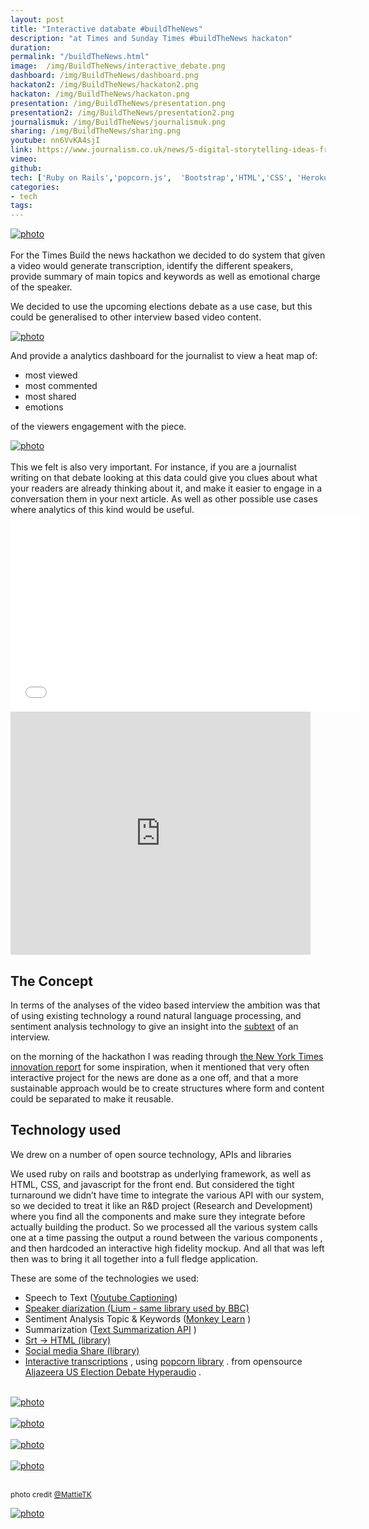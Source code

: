 ```yaml
---
layout: post
title: "Interactive databate #buildTheNews"
description: "at Times and Sunday Times #buildTheNews hackaton"
duration: 
permalink: "/buildTheNews.html" 
image: 	/img/BuildTheNews/interactive_debate.png
dashboard: /img/BuildTheNews/dashboard.png
hackaton2: /img/BuildTheNews/hackaton2.png
hackaton: /img/BuildTheNews/hackaton.png
presentation: /img/BuildTheNews/presentation.png
presentation2: /img/BuildTheNews/presentation2.png
journalismuk: /img/BuildTheNews/journalismuk.png
sharing: /img/BuildTheNews/sharing.png
youtube: nn6VvKA4sjI
link: https://www.journalism.co.uk/news/5-digital-storytelling-ideas-from-build-the-news/s2/a564659/
vimeo: 
github: 
tech: ['Ruby on Rails','popcorn.js',  'Bootstrap','HTML','CSS', 'Heroku', 'Git', 'GitHub']
categories: 
- tech
tags:
---
```


<div class="image-wrapper">
<a href="{{ page.hackaton2}}" data-lightbox="buildTheNews" title="#BuildTheNews Hackaton, photo credit @MattieTK">
<img class="thumb img-round img-responsive" src="{{ page.hackaton2}}" alt="photo" />
</a>
</div>
<br>
For the Times Build the news hackathon we decided to do system that given a video would generate transcription, identify the different speakers, provide summary of main topics and keywords as well as emotional charge of the speaker.

We decided to use the upcoming elections debate  as a use case, but this could be generalised to other interview based video content.

<div class="image-wrapper">
<a href="{{ page.image}}" data-lightbox="buildTheNews" title="#BuildTheNews Hackaton">
<img class="thumb img-round img-responsive" src="{{ page.image}}" alt="photo" />
</a>
</div>

And provide a analytics dashboard for the journalist to view a heat map of:

- most viewed 
- most commented
- most shared
- emotions

of the viewers engagement with the piece.

<div class="image-wrapper">
<a href="{{ page.dashboard}}" data-lightbox="buildTheNews" title="#BuildTheNews Hackaton">
<img class="thumb img-round img-responsive" src="{{ page.dashboard}}" alt="photo" />
</a>
</div>
<br>
 This we felt is also very important. For instance,   if you are a journalist writing on that debate looking at this data could give you clues about what your readers are already thinking about it, and make it easier to engage in a conversation them in your next article. As well as other possible use cases where analytics  of this kind would be useful.


<div class="videoWrapper">
<iframe width="560" height="315" src="//www.youtube.com/embed/{{page.youtube}}" frameborder="0" allowfullscreen></iframe>
</div>

<iframe src="https://docs.google.com/presentation/d/1DLjz__UifA39VrqUQM3-RP7s8ZDBMZWWhuR4qX80Deg/embed?start=false&loop=false&delayms=5000" frameborder="0" width="480" height="389" allowfullscreen="true" mozallowfullscreen="true" webkitallowfullscreen="true"></iframe>


## The Concept
In terms of the analyses of the video based interview the ambition was that of using existing technology a round natural language processing, and sentiment analysis technology to give an insight into the [subtext](https://en.wikipedia.org/wiki/Subtext) of an interview.

on the morning of the hackathon I was reading through [the New York Times innovation report](https://www.niemanlab.org/2014/05/the-leaked-new-york-times-innovation-report-is-one-of-the-key-documents-of-this-media-age/) for some inspiration, when it mentioned that very often interactive project for the news are done as a one off, and that a more sustainable approach would be to create structures where form and content could be separated to make it reusable.

## Technology used
We drew on a number of open source technology, APIs and libraries 

We used ruby on rails and bootstrap as underlying framework, as well as  HTML, CSS, and javascript for the front end.
But considered the tight turnaround we didn’t have time to integrate the various API with our system, so we decided to treat it like an R&D project (Research and Development) where you find all the components and make sure they integrate before actually building the product. So we processed all the various system calls one at a time passing the output a round between the various components , and then hardcoded an interactive high fidelity mockup.  And all that was left then was to bring it all together into a full fledge application.


These are some of the technologies we used:

- Speech to Text  ([Youtube Captioning](https://developers.google.com/youtube/v3/docs/captions))
- [Speaker diarization  (Lium - same library used by BBC)](https://www-lium.univ-lemans.fr/diarization/doku.php) 
- Sentiment Analysis Topic & Keywords  ([Monkey Learn](https://www.monkeylearn.com) ) 
- Summarization  ([Text Summarization API](https://autosummarizer.com) )
- [Srt → HTML (library)](https://github.com/maboa/hyperaudioconverter)  
- [Social media Share (library)](https://github.com/maboa/uselect) 
- [Interactive transcriptions](https://github.com/maboa/uselect) , using [popcorn library](https://popcornjs.org) . from opensource [Aljazeera US Election Debate Hyperaudio](https://www.aljazeera.com/indepth/interactive/2012/10/2012101792225913980.html?k=economy&t=1000) . 

<br>

<div class="image-wrapper">
<a href="{{ page.sharing}}" data-lightbox="buildTheNews" title="#BuildTheNews Hackaton">
<img class="thumb img-round img-responsive" src="{{ page.sharing}}" alt="photo" />
</a>
</div>
<br>


<div class="image-wrapper">
<a href="{{ page.presentation}}" data-lightbox="buildTheNews" title="#BuildTheNews Hackaton, photo credit @MattieTK">
<img class="thumb img-round img-responsive" src="{{ page.presentation}}" alt="photo" />
</a>
</div>
<br>

<div class="image-wrapper">
<a href="{{ page.presentation2}}" data-lightbox="buildTheNews" title="#BuildTheNews Hackaton, photo credit @MattieTK">
<img class="thumb img-round img-responsive" src="{{ page.presentation2}}" alt="photo" />
</a>
</div>
<br>

<div class="image-wrapper">
<a href="{{ page.hackaton}}" data-lightbox="buildTheNews" title="#BuildTheNews Hackaton, photo credit @MattieTK">
<img class="thumb img-round img-responsive" src="{{ page.hackaton}}" alt="photo" />
</a>
</div>
<br>

<small>photo credit [@MattieTK](https://twitter.com/mattietk)</small>


<div class="image-wrapper">
<a href="{{ page.link}}"  title="Article on journalism.co.uk">
<img class="thumb img-round img-responsive" src="{{ page.journalismuk}}" alt="photo" />
</a>
</div>
<br>


<!-- 
- gist of the project 1 paragraph
ie: provided a video it would generate all these things in automatic using external APIs(see google doc for newspaper article)
- inspiration from NY times innovation report, snow builder.
- tech used
- opensource project used (aljazeera hyperaudio hypertranscript, srt to hypertranscript, etc.. see team google doc )
 -->

